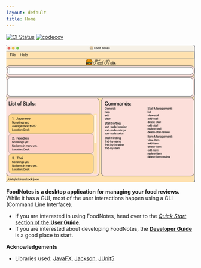 ```yaml
---
layout: default
title: Home
---
```


[![CI Status](https://github.com/se-edu/addressbook-level3/workflows/Java%20CI/badge.svg)](https://github.com/se-edu/addressbook-level3/actions)
[![codecov](https://codecov.io/gh/AY2324S1-CS2103T-W10-4/tp/graph/badge.svg?token=ZWKAC99R4H)](https://codecov.io/gh/AY2324S1-CS2103T-W10-4/tp)

![Ui](images/Ui.png)

**FoodNotes is a desktop application for managing your food reviews.** While it has a GUI, most of the user interactions happen using a CLI (Command Line Interface).

* If you are interested in using FoodNotes, head over to the [_Quick Start_ section of the **User Guide**](UserGuide.html#quick-start).
* If you are interested about developing FoodNotes, the [**Developer Guide**](DeveloperGuide.html) is a good place to start.


**Acknowledgements**

* Libraries used: [JavaFX](https://openjfx.io/), [Jackson](https://github.com/FasterXML/jackson), [JUnit5](https://github.com/junit-team/junit5)
